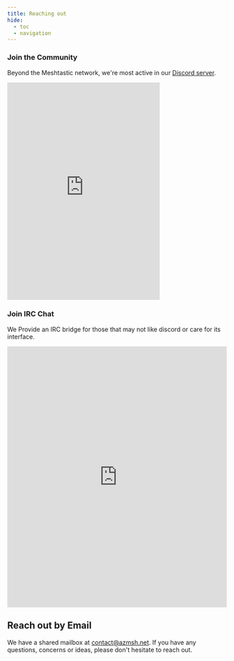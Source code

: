 ```yaml
---
title: Reaching out
hide:
  - toc
  - navigation
---
```


### Join the Community

Beyond the Meshtastic network, we're most active in our [Discord server](https://discord.gg/HrKtyuFEQk).
<iframe src="https://discord.com/widget?id=1270431345734062133&theme=dark" width="350" height="500" allowtransparency="true" frameborder="0" sandbox="allow-popups allow-popups-to-escape-sandbox allow-same-origin allow-scripts"></iframe>

### Join IRC Chat

We Provide an IRC bridge for those that may not like discord or care for its interface.

<iframe 
  src="https://web.libera.chat/#azmsh"
  style="border:0; width:100%; height:600px;"
  title="AZMSH IRC Chat">
</iframe>

## Reach out by Email  

We have a shared mailbox at [contact@azmsh.net](mailto:contact@azmsh.net). If you have any questions, concerns or ideas, please don't hesitate to reach out.
